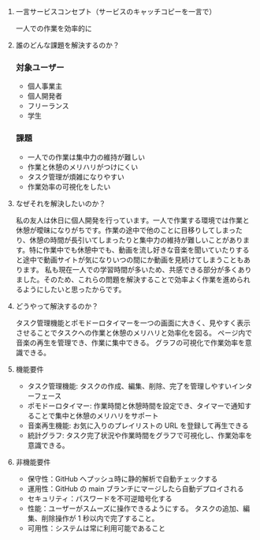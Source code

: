 1. 一言サービスコンセプト（サービスのキャッチコピーを一言で）

   一人での作業を効率的に

1. 誰のどんな課題を解決するのか？

   ### 対象ユーザー

   - 個人事業主
   - 個人開発者
   - フリーランス
   - 学生

   ### 課題

   - 一人での作業は集中力の維持が難しい
   - 作業と休憩のメリハリがつけにくい
   - タスク管理が煩雑になりやすい
   - 作業効率の可視化をしたい

1. なぜそれを解決したいのか？

   私の友人は休日に個人開発を行っています。一人で作業する環境では作業と休憩が曖昧になりがちです。作業の途中で他のことに目移りしてしまったり、休憩の時間が長引いてしまったりと集中力の維持が難しいことがあります。特に作業中でも休憩中でも、動画を流し好きな音楽を聞いていたりすると途中で動画サイトが気になりいつの間にか動画を見続けてしまうこともあります。
   私も現在一人での学習時間が多いため、共感できる部分が多くありました。そのため、これらの問題を解決することで効率よく作業を進められるようにしたいと思ったからです。

1. どうやって解決するのか？

   タスク管理機能とポモドーロタイマーを一つの画面に大きく、見やすく表示させることでタスクへの作業と休憩のメリハリと効率化を図る。
   ページ内で音楽の再生を管理でき、作業に集中できる。
   グラフの可視化で作業効率を意識できる。

1. 機能要件

   - タスク管理機能: タスクの作成、編集、削除、完了を管理しやすいインターフェース
   - ポモドーロタイマー: 作業時間と休憩時間を設定でき、タイマーで通知することで集中と休憩のメリハリをサポート
   - 音楽再生機能: お気に入りのプレイリストの URL を登録して再生できる
   - 統計グラフ: タスク完了状況や作業時間をグラフで可視化し、作業効率を意識できる。

1. 非機能要件

   - 保守性：GitHub へプッシュ時に静的解析で自動チェックする
   - 運用性：GitHub の main ブランチにマージしたら自動デプロイされる
   - セキュリティ：パスワードを不可逆暗号化する
   - 性能：ユーザーがスムーズに操作できるようにする。
     タスクの追加、編集、削除操作が 1 秒以内で完了すること。
   - 可用性：システムは常に利用可能であること
